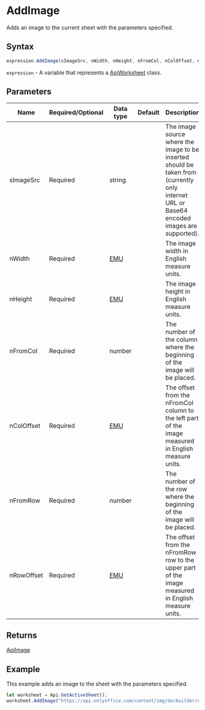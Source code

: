 # AddImage

Adds an image to the current sheet with the parameters specified.

## Syntax

```javascript
expression.AddImage(sImageSrc, nWidth, nHeight, nFromCol, nColOffset, nFromRow, nRowOffset);
```

`expression` - A variable that represents a [ApiWorksheet](../ApiWorksheet.md) class.

## Parameters

| **Name** | **Required/Optional** | **Data type** | **Default** | **Description** |
| ------------- | ------------- | ------------- | ------------- | ------------- |
| sImageSrc | Required | string |  | The image source where the image to be inserted should be taken from (currently only internet URL or Base64 encoded images are supported). |
| nWidth | Required | [EMU](../../Enumeration/EMU.md) |  | The image width in English measure units. |
| nHeight | Required | [EMU](../../Enumeration/EMU.md) |  | The image height in English measure units. |
| nFromCol | Required | number |  | The number of the column where the beginning of the image will be placed. |
| nColOffset | Required | [EMU](../../Enumeration/EMU.md) |  | The offset from the nFromCol column to the left part of the image measured in English measure units. |
| nFromRow | Required | number |  | The number of the row where the beginning of the image will be placed. |
| nRowOffset | Required | [EMU](../../Enumeration/EMU.md) |  | The offset from the nFromRow row to the upper part of the image measured in English measure units. |

## Returns

[ApiImage](../../ApiImage/ApiImage.md)

## Example

This example adds an image to the sheet with the parameters specified.

```javascript editor-xlsx
let worksheet = Api.GetActiveSheet();
worksheet.AddImage("https://api.onlyoffice.com/content/img/docbuilder/examples/coordinate_aspects.png", 60 * 36000, 35 * 36000, 0, 2 * 36000, 0, 3 * 36000);
```
